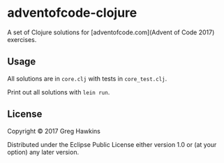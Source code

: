 # adventofcode-clojure

A set of Clojure solutions for [adventofcode.com](Advent of Code 2017)
exercises.

## Usage

All solutions are in `core.clj` with tests in `core_test.clj`.

Print out all solutions with `lein run`.

## License

Copyright © 2017 Greg Hawkins

Distributed under the Eclipse Public License either version 1.0 or (at
your option) any later version.
